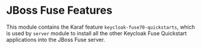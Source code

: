 JBoss Fuse Features
===================
This module contains the Karaf feature `keycloak-fuse70-quickstarts`, which is used by `server` module to install all the other Keycloak Fuse Quickstart applications into the JBoss Fuse server.
